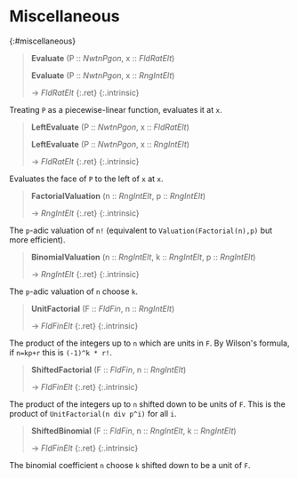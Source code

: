 # Miscellaneous
{:#miscellaneous}

<a id="Evaluate"></a><a id="Evaluate--NwtnPgon--etc"></a><a id="Evaluate--NwtnPgon--FldRatElt"></a><a id="Evaluate--NwtnPgon--RngIntElt"></a>
> **Evaluate** (P :: *NwtnPgon*, x :: *FldRatElt*)
> 
> **Evaluate** (P :: *NwtnPgon*, x :: *RngIntElt*)
> 
> -> *FldRatElt*
> {:.ret}
{:.intrinsic}

Treating `P` as a piecewise-linear function, evaluates it at `x`.




<a id="LeftEvaluate"></a><a id="LeftEvaluate--NwtnPgon--etc"></a><a id="LeftEvaluate--NwtnPgon--FldRatElt"></a><a id="LeftEvaluate--NwtnPgon--RngIntElt"></a>
> **LeftEvaluate** (P :: *NwtnPgon*, x :: *FldRatElt*)
> 
> **LeftEvaluate** (P :: *NwtnPgon*, x :: *RngIntElt*)
> 
> -> *FldRatElt*
> {:.ret}
{:.intrinsic}

Evaluates the face of `P` to the left of `x` at `x`.




<a id="FactorialValuation"></a><a id="FactorialValuation--RngIntElt--etc"></a><a id="FactorialValuation--RngIntElt--RngIntElt"></a>
> **FactorialValuation** (n :: *RngIntElt*, p :: *RngIntElt*)
> 
> -> *RngIntElt*
> {:.ret}
{:.intrinsic}

The `p`-adic valuation of `n!` (equivalent to `Valuation(Factorial(n),p)` but more efficient).


<a id="BinomialValuation"></a><a id="BinomialValuation--RngIntElt--etc"></a><a id="BinomialValuation--RngIntElt--RngIntElt--RngIntElt"></a>
> **BinomialValuation** (n :: *RngIntElt*, k :: *RngIntElt*, p :: *RngIntElt*)
> 
> -> *RngIntElt*
> {:.ret}
{:.intrinsic}

The `p`-adic valuation of `n` choose `k`.


<a id="UnitFactorial"></a><a id="UnitFactorial--FldFin--etc"></a><a id="UnitFactorial--FldFin--RngIntElt"></a>
> **UnitFactorial** (F :: *FldFin*, n :: *RngIntElt*)
> 
> -> *FldFinElt*
> {:.ret}
{:.intrinsic}

The product of the integers up to `n` which are units in `F`. By Wilson's formula, if `n=kp+r` this is `(-1)^k * r!`.


<a id="ShiftedFactorial"></a><a id="ShiftedFactorial--FldFin--etc"></a><a id="ShiftedFactorial--FldFin--RngIntElt"></a>
> **ShiftedFactorial** (F :: *FldFin*, n :: *RngIntElt*)
> 
> -> *FldFinElt*
> {:.ret}
{:.intrinsic}

The product of the integers up to `n` shifted down to be units of `F`. This is the product of `UnitFactorial(n div p^i)` for all `i`.


<a id="ShiftedBinomial"></a><a id="ShiftedBinomial--FldFin--etc"></a><a id="ShiftedBinomial--FldFin--RngIntElt--RngIntElt"></a>
> **ShiftedBinomial** (F :: *FldFin*, n :: *RngIntElt*, k :: *RngIntElt*)
> 
> -> *FldFinElt*
> {:.ret}
{:.intrinsic}

The binomial coefficient `n` choose `k` shifted down to be a unit of `F`.


